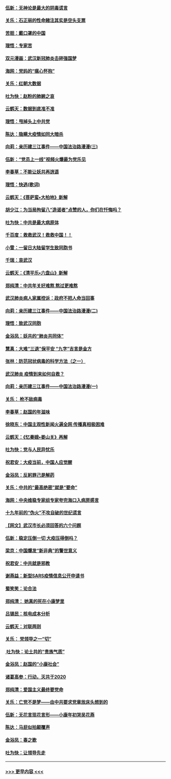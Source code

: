 #### [伍新：无神论是最大的阴毒谎言](../pages/nsc993/n11846129.md?t=02061855) 
#### [关乐：石正丽的性命赌注其实是空头支票](../pages/nsc993/n11846109.md?t=02061855) 
#### [苦胆：戴口罩的中国](../pages/nsc993/n11845576.md?t=02061855) 
#### [理悟：专家苦](../pages/nsc993/n11845564.md?t=02061855) 
#### [双元漫画：武汉新冠肺炎击碎强国梦](../pages/nsc993/n11843320.md?t=02061855) 
#### [海网：党妈的“瘟心怀抱”](../pages/nsc993/n11840740.md?t=02061855) 
#### [关乐：红朝大数据](../pages/nsc993/n11840675.md?t=02061855) 
#### [吐为快：赵粉的肺腑之哀](../pages/nsc993/n11840618.md?t=02061855) 
#### [云鹤天：数据到底准不准](../pages/nsc993/n11840325.md?t=02061855) 
#### [理悟：甩掉头上中共党](../pages/nsc993/n11838826.md?t=02061855) 
#### [陈达：隐瞒大疫情如同大暗杀](../pages/nsc993/n11838771.md?t=02061855) 
#### [向莉：亲历建三江事件——中国法治路漫漫(三)](../pages/nsc993/n11831825.md?t=02061855) 
#### [伍新：“党员上一线”视频火爆最为党乐见](../pages/nsc993/n11838200.md?t=02061855) 
#### [李春草：不能让妖共再逍遥](../pages/nsc993/n11838102.md?t=02061855) 
#### [理悟：快逃(歌词)](../pages/nsc993/n11838083.md?t=02061855) 
#### [云鹤天：《菩萨蛮▪大柏地》新解](../pages/nsc993/n11838059.md?t=02061855) 
#### [胡少江：为当局拘留八“造谣者”点赞的人，你们在忏悔吗？](../pages/nsc993/n11836801.md?t=02061855) 
#### [吐为快：中共是最大病原体](../pages/nsc993/n11836748.md?t=02061855) 
#### [千百度：救救武汉！救救中国！！](../pages/nsc993/n11836145.md?t=02061855) 
#### [小雪：一留日大陆留学生致同胞书](../pages/nsc993/n11834624.md?t=02061855) 
#### [千瑞：哀武汉](../pages/nsc993/n11833647.md?t=02061855) 
#### [云鹤天：《清平乐▪六盘山》新解](../pages/nsc993/n11833611.md?t=02061855) 
#### [郑纯清：中共年关好难熬 熬过更难熬](../pages/nsc993/n11833489.md?t=02061855) 
#### [武汉肺炎病人家属控诉：政府不把人命当回事](../pages/nsc993/n11833205.md?t=02061855) 
#### [向莉：亲历建三江事件——中国法治路漫漫(二)](../pages/nsc993/n11829102.md?t=02061855) 
#### [理悟：致武汉同胞](../pages/nsc993/n11831522.md?t=02061855) 
#### [金浴凤：妖共的“肺炎共同体”](../pages/nsc993/n11829448.md?t=02061855) 
#### [慧真：大难“三退”保平安 “九字”吉言是金方](../pages/nsc993/n11829501.md?t=02061855) 
#### [张林：防范冠状病毒的科学方法（之一）](../pages/nsc993/n11828618.md?t=02061855) 
#### [武汉肺炎 疫情到来如何自救？](../pages/nsc993/n11827632.md?t=02061855) 
#### [向莉：亲历建三江事件——中国法治路漫漫(一)](../pages/nsc993/n11827190.md?t=02061855) 
#### [关乐： 枪不敌病毒](../pages/nsc993/n11826746.md?t=02061855) 
#### [李春草：赵国的年滋味](../pages/nsc993/n11826321.md?t=02061855) 
#### [徐晓东：中国主观性新闻火遍全网 传播真相极困难](../pages/nsc993/n11826508.md?t=02061855) 
#### [云鹤天：《忆秦娥▪娄山关》再解](../pages/nsc993/n11824682.md?t=02061855) 
#### [吐为快：党与人民异忧乐](../pages/nsc993/n11824660.md?t=02061855) 
#### [祝君安：大疫当前，中国人应觉醒](../pages/nsc993/n11821946.md?t=02061855) 
#### [金浴凤：反躬罪己是解药](../pages/nsc993/n11820280.md?t=02061855) 
#### [关乐：中共的“最高绝密”就是“要命”](../pages/nsc993/n11816946.md?t=02061855) 
#### [海网：中央维稳专家组专家夸完海口入病房感言](../pages/nsc993/n11815138.md?t=02061855) 
#### [十九年前的“伪火”不攻自破的世纪谎言](../pages/nsc993/n11813238.md?t=02061855) 
#### [【网文】武汉市长必须回答的六个问题](../pages/nsc993/n11813848.md?t=02061855) 
#### [伍新：稳定压倒一切 大疫压得倒吗？](../pages/nsc993/n11812634.md?t=02061855) 
#### [梁京：中国爆发“新非典”的警世意义](../pages/nsc993/n11812554.md?t=02061855) 
#### [祝君安：中共就是邪教](../pages/nsc993/n11812431.md?t=02061855) 
#### [谢燕益：新型SARS疫情信息公开申请书](../pages/nsc993/n11808840.md?t=02061855) 
#### [蜀笑笑：论合法](../pages/nsc993/n11808064.md?t=02061855) 
#### [郑纯清： 她真的死在小康梦里](../pages/nsc993/n11806623.md?t=02061855) 
#### [吕锡民：核电成本分析](../pages/nsc993/n11806284.md?t=02061855) 
#### [云鹤天：对联两则](../pages/nsc993/n11805957.md?t=02061855) 
#### [关乐： 党领导之一“切”](../pages/nsc993/n11804505.md?t=02061855) 
#### [ 吐为快：论土共的“贵族气质”](../pages/nsc993/n11804490.md?t=02061855) 
#### [金浴凤：赵国的“小康社会”](../pages/nsc993/n11804452.md?t=02061855) 
#### [诸葛高参：行动，灭共于2020](../pages/nsc993/n11804120.md?t=02061855) 
#### [郑纯清：爱国主义最终要党命](../pages/nsc993/n11802197.md?t=02061855) 
#### [关乐：亡党不是梦——由中共要求党章放床头想到的](../pages/nsc993/n11802156.md?t=02061855) 
#### [伍新：无花言现花言形——小康年初哭吴花燕](../pages/nsc993/n11800044.md?t=02061855) 
#### [陈达：马屁似拍颠覆声](../pages/nsc993/n11800010.md?t=02061855) 
#### [金浴凤：春之歌](../pages/nsc993/n11797687.md?t=02061855) 
#### [吐为快：让领导先走](../pages/nsc993/n11797512.md?t=02061855) 

----
#### [ >>> 更早内容 <<< ](../indexes/nsc993-earlier.md)
